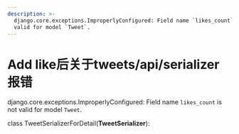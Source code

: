 ```yaml
---
description: >-
  django.core.exceptions.ImproperlyConfigured: Field name `likes_count` is not
  valid for model `Tweet`.
---
```


# Add like后关于tweets/api/serializer报错

django.core.exceptions.ImproperlyConfigured: Field name `likes_count` is not valid for model `Tweet`.

class TweetSerializerForDetail\(**TweetSerializer**\):

